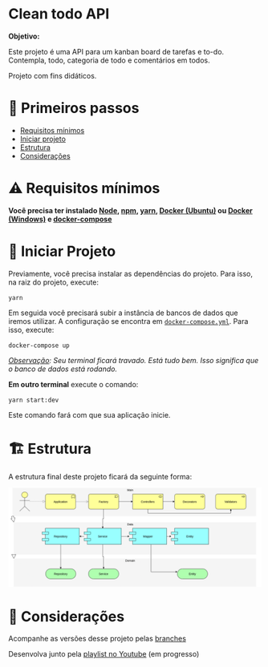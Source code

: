 # Clean todo API

**Objetivo:**

Este projeto é uma API para um kanban board de tarefas e to-do. Contempla, todo, categoria de todo e comentários em todos.

Projeto com fins didáticos.

# :footprints: Primeiros passos

- [Requisitos mínimos](#warning-requisitos-mínimos)
- [Iniciar projeto](#runner-iniciar-projeto)
- [Estrutura](#building_construction-estrutura)
- [Considerações](#notebook-considerações)

# :warning: Requisitos mínimos

**Você precisa ter instalado [Node](https://github.com/nodesource/distributions/blob/master/README.md), [npm](https://nodejs.org/en/download/), [yarn](https://classic.yarnpkg.com/lang/en/docs/install/#debian-stable), [Docker (Ubuntu)](https://docs.docker.com/engine/install/ubuntu/) ou [Docker (Windows)](https://docs.docker.com/desktop/windows/install/) e [docker-compose](https://docs.docker.com/compose/install/)**

# :runner: Iniciar Projeto

Previamente, você precisa instalar as dependências do projeto. Para isso, na raiz do projeto, execute:

```shell
yarn
```

Em seguida você precisará subir a instância de bancos de dados que iremos utilizar. A configuração se encontra em [`docker-compose.yml`](./docker-compose.yml). Para isso, execute:

```shell
docker-compose up
```
_<u>Observação</u>: Seu terminal ficará travado. Está tudo bem. Isso significa que o banco de dados está rodando._

**Em outro terminal** execute o comando:

```shell
yarn start:dev
```

Este comando fará com que sua aplicação inicie.

# :building_construction: Estrutura

A estrutura final deste projeto ficará da seguinte forma:

![Diagramação do projeto](./docs/estrutura-projeto.png)

# :notebook: Considerações

Acompanhe as versões desse projeto pelas [branches](https://github.com/jeanmolossi/curly-sniffle/branches/active)

Desenvolva junto pela [playlist no Youtube]() (em progresso)
